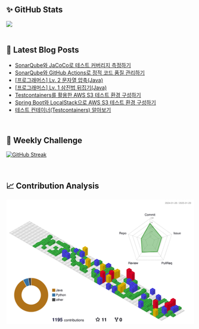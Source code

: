 ## ✨ GitHub Stats
<div>
	<img src="https://github-readme-stats.vercel.app/api?username=rowing0328&count_private=true"/>
</div>

<br/>

<!-- START_CUSTOM_SECTION -->
## 📕 Latest Blog Posts

- [SonarQube와 JaCoCo로 테스트 커버리지 측정하기](https://dev-rowing.tistory.com/41)
- [SonarQube와 GitHub Actions로 정적 코드 품질 관리하기](https://dev-rowing.tistory.com/40)
- [[프로그래머스] Lv. 2 문자열 압축(Java)](https://dev-rowing.tistory.com/39)
- [[프로그래머스] Lv. 1 삼진법 뒤집기(Java)](https://dev-rowing.tistory.com/38)
- [Testcontainers를 활용한 AWS S3 테스트 환경 구성하기](https://dev-rowing.tistory.com/37)
- [Spring Boot와 LocalStack으로 AWS S3 테스트 환경 구성하기](https://dev-rowing.tistory.com/36)
- [테스트 컨테이너(Testcontainers) 알아보기](https://dev-rowing.tistory.com/35)

<!-- END_CUSTOM_SECTION -->

<br/>

## 🏃 Weekly Challenge
[![GitHub Streak](https://streak-stats.demolab.com?user=rowing0328&theme=dark&mode=weekly)](https://git.io/streak-stats)

<br/>

## 📈 Contribution Analysis
![gitblock version](profile-3d-contrib/profile-gitblock.svg)

